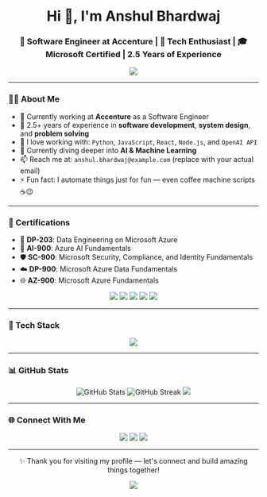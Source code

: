 <h1 align="center">Hi 👋, I'm Anshul Bhardwaj</h1>
<h3 align="center">🚀 Software Engineer at Accenture | 🤖 Tech Enthusiast | 🎓 Microsoft Certified | 2.5 Years of Experience</h3>

<p align="center">
  <img src="https://readme-typing-svg.demolab.com/?lines=Welcome+to+my+GitHub+Profile!;Developer+%7C+Problem+Solver+%7C+Lifelong+Learner;&center=true&width=500&height=45&color=58A6FF&vCenter=true&size=22" />
</p>

---

### 👨‍💼 About Me

- 💼 Currently working at **Accenture** as a Software Engineer  
- 🧠 2.5+ years of experience in **software development**, **system design**, and **problem solving**  
- 💬 I love working with: `Python`, `JavaScript`, `React`, `Node.js`, and `OpenAI API`  
- 🌱 Currently diving deeper into **AI & Machine Learning**  
- 📫 Reach me at: `anshul.bhardwaj@example.com` (replace with your actual email)  
- ⚡ Fun fact: I automate things just for fun — even coffee machine scripts ☕😉

---

### 🏅 Certifications

- 📘 **DP-203**: Data Engineering on Microsoft Azure  
- 🤖 **AI-900**: Azure AI Fundamentals  
- 🛡️ **SC-900**: Microsoft Security, Compliance, and Identity Fundamentals  
- ☁️ **DP-900**: Microsoft Azure Data Fundamentals  
- 🌐 **AZ-900**: Microsoft Azure Fundamentals  

<p align="center">
  <img src="https://img.shields.io/badge/DP--203-Data%20Engineer-blue?style=for-the-badge&logo=microsoftazure" />
  <img src="https://img.shields.io/badge/AI--900-AI%20Fundamentals-blueviolet?style=for-the-badge&logo=microsoft" />
  <img src="https://img.shields.io/badge/SC--900-Security%20Fundamentals-blue?style=for-the-badge&logo=microsoft" />
  <img src="https://img.shields.io/badge/DP--900-Data%20Fundamentals-teal?style=for-the-badge&logo=azuredevops" />
  <img src="https://img.shields.io/badge/AZ--900-Azure%20Fundamentals-darkblue?style=for-the-badge&logo=azure" />
</p>

---

### 🧰 Tech Stack

<p align="center">
  <img src="https://skillicons.dev/icons?i=python,js,ts,react,nodejs,html,css,tailwind,flask,django,git,github,linux,vscode,postgresql,mysql,docker&perline=8" />
</p>

---

### 📊 GitHub Stats

<p align="center">
  <img src="https://github-readme-stats.vercel.app/api?username=anshulbhardwaj&show_icons=true&theme=radical" alt="GitHub Stats" />
  <img src="https://github-readme-streak-stats.herokuapp.com/?user=anshulbhardwaj&theme=radical" alt="GitHub Streak" />
  <img src="https://github-readme-stats.vercel.app/api/top-langs/?username=anshulbhardwaj&layout=compact&theme=radical" />
</p>

---

### 🌐 Connect With Me

<p align="center">
  <a href="https://www.linkedin.com/in/anshulbhardwa1/" target="_blank"><img src="https://img.shields.io/badge/LinkedIn-%230077B5.svg?&style=for-the-badge&logo=linkedin&logoColor=white" /></a>
  <a href="mailto:anshul.bhardwaj123.124@gmail.com"><img src="https://img.shields.io/badge/Email-D14836?style=for-the-badge&logo=gmail&logoColor=white" /></a>
  <a href="https://yourportfolio.com"><img src="https://img.shields.io/badge/Portfolio-%23ff69b4.svg?&style=for-the-badge&logo=firefox&logoColor=white" /></a>
</p>

---

<p align="center">✨ Thank you for visiting my profile — let's connect and build amazing things together!</p>
<p align="center">
  <img src="https://capsule-render.vercel.app/api?type=waving&color=gradient&height=100&section=footer"/>
</p>
